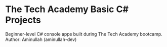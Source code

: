 ﻿# The Tech Academy Basic C# Projects

Beginner-level C# console apps built during The Tech Academy bootcamp.  
Author: Aminullah (aminullah-dev)
